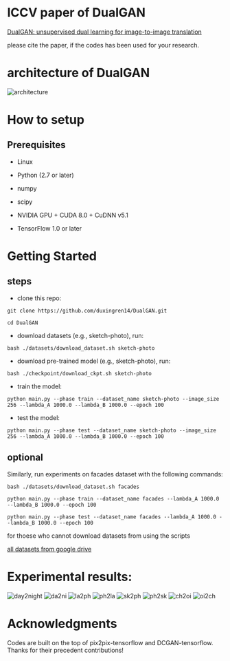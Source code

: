 
 # ICCV paper of DualGAN
<a href="https://arxiv.org/abs/1704.02510">DualGAN: unsupervised dual learning for image-to-image translation</a>

please cite the paper, if the codes has been used for your research.

# architecture of DualGAN

![architecture](https://github.com/duxingren14/DualGAN/blob/master/0.png)

# How to setup

## Prerequisites

* Linux

* Python (2.7 or later)

* numpy

* scipy

* NVIDIA GPU + CUDA 8.0 + CuDNN v5.1

* TensorFlow 1.0 or later


# Getting Started
## steps

* clone this repo:

```
git clone https://github.com/duxingren14/DualGAN.git

cd DualGAN
```

* download datasets (e.g., sketch-photo), run:

```
bash ./datasets/download_dataset.sh sketch-photo
```

* download pre-trained model (e.g., sketch-photo), run:

```
bash ./checkpoint/download_ckpt.sh sketch-photo
```

* train the model:

```
python main.py --phase train --dataset_name sketch-photo --image_size 256 --lambda_A 1000.0 --lambda_B 1000.0 --epoch 100
```

* test the model:

```
python main.py --phase test --dataset_name sketch-photo --image_size 256 --lambda_A 1000.0 --lambda_B 1000.0 --epoch 100
```

## optional

Similarly, run experiments on facades dataset with the following commands:

```
bash ./datasets/download_dataset.sh facades

python main.py --phase train --dataset_name facades --lambda_A 1000.0 --lambda_B 1000.0 --epoch 100

python main.py --phase test --dataset_name facades --lambda_A 1000.0 --lambda_B 1000.0 --epoch 100
```

for thoese who cannot download datasets from using the scripts

<a href="https://drive.google.com/drive/folders/1i7hvUocQ5-u9K1QcD_NjIEKgkTWB7QMh?usp=sharing">all datasets from google drive</a>


# Experimental results:

![day2night](https://github.com/duxingren14/DualGAN/blob/master/6.PNG)
![da2ni](https://github.com/duxingren14/DualGAN/blob/master/da2ni.png)
![la2ph](https://github.com/duxingren14/DualGAN/blob/master/la2ph.png)
![ph2la](https://github.com/duxingren14/DualGAN/blob/master/ph2la.png)
![sk2ph](https://github.com/duxingren14/DualGAN/blob/master/sk2ph.png)
![ph2sk](https://github.com/duxingren14/DualGAN/blob/master/ph2sk.png)
![ch2oi](https://github.com/duxingren14/DualGAN/blob/master/ch2oi.png)
![oi2ch](https://github.com/duxingren14/DualGAN/blob/master/oi2ch.png)

# Acknowledgments

Codes are built on the top of pix2pix-tensorflow and DCGAN-tensorflow. Thanks for their precedent contributions!
